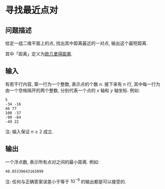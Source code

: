 # 寻找最近点对

## 问题描述

给定一组二维平面上的点, 找出其中距离最近的一对点, 输出这个最短距离.

其中「距离」定义为[欧几里得距离](https://en.wikipedia.org/wiki/Euclidean_distance).

## 输入

有若干行内容, 第一行为一个整数, 表示点的个数 $n$.
接下来有 $n$ 行, 其中每一行为由一个空格隔开的两个整数, 分别代表一个点的 $x$ 轴和 $y$ 轴坐标. 例如:

```text
5
-34 -16
46 77
100 -37
-99 -84
-49 22
```
注: 输入保证 $n \ge 2$ 成立.

## 输出

一个浮点数, 表示所有点对之间的最小距离. 例如:

```text
40.85339643163099
```

注: 任何与正确答案误差小于等于 $10^{-9}$ 的输出都是可以接受的. 